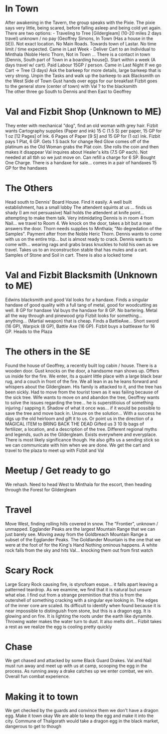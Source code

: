 # In Town
After awakening in the Tavern, the group speaks with the Pixie. The pixie says very little, being scared, before falling asleep and being cold yet again.
There are two options:
    - Traveling to Tree [Gildergleam] (10-20 miles 2 days travel) unknown / no pay (Geoffrey Simons, In Town (Has a house in the SE)). Not exact location. No Main Roads. Towards town of Lastar. No time limit / time expected. Came in Last Week
    - Deliver Cart to an Individual to Minthala (Noble Heric Thorn, Not in Town ... There is a contact in town [Dennis, South part of Town in a boarding house]). Start within a week (A days travel w/ cart). Paid Labour 15GP / person. Came in Last Night
    If we go Cart -> Tree (3 days)
Ask the barkeep for more details, large barkeep that is very strong. Unpin the Tasks and walk up the barkeep to ask
Blacksmith on the West Side of Town
Gust hands over eggs for our breakfast
Fizbit goes to the general store (center of town) with Val ? to the blacksmith     
The other three go South to Dennis and then East to Geoffrey

# Val and Fizbit Shop (Unknown to ME)
They enter with mechanical "dog", find an old woman with grey hair. Fizbit wants Cartography supplies (Paper and ink)
15 C (1.5 S) per paper, 15 GP for 1 oz [12 Pages] of Ink. 6 Pages of Paper [9 S] and 15 GP for (1 oz) Ink. Fizbit pays 1 Plat, 6 GP. Gets 1 S back for change
Red Glow comes off of the platinum as the Old Woman grabs the Plat coin. She rolls the coin and then makes it disappear
Val inquires about Healer's kits (7.5 GP each). Not needed at all tbh so we just move on. Can refill a charge for 6 SP. Bought One Charge.
There is a handaxe for sale... comes in a pair of handaxes 15 GP for the handaxes
# The Others
Head south to Dennis' Board House. Find it easily. A well built establishment, has a small lobby
The attendent squints at us ... finds us shady (I am not persuasive)
Nail holds the attendent at knife point... attempting to make them talk. Very intimidating
Dennis is in room 4 from Nail... we travel to Room 4.
We knock on the door, takes a bit but a man answers the door.
Thorn needs supplies to Minthala; "No degredation of the Samples". Payment after from the Noble Heric Thorn.
Dennis wants to come with us on the entire trip... but is almost ready to crack.
Dennis wants to come with... wearing rags and grabs brass knuckles to hold his own as we travel.
Takes us to an inconstruction stable that has mules and a cart. Samples of Stone and Soil in cart. There is also a locked tome
# Val and Fizbit Blacksmith (Unknown to ME)
Edwins blacksmith and good
Val looks for a handaxe. Finds a singular handaxe of good quality with a full tang of metal, good for woodcutting as well. 8 GP for handaxe
Val buys the handaxe for 8 GP. No bartering. Metal all the way through and pinewood grip
Fizbit looks for something... anything... (Martial weapon) that is cheap. Finds a BattleAxe...
Short sword (16 GP), Warpick (8 GP), Battle Axe (16 GP). Fizbit buys a battleaxe for 16 GP.
Heads to the Plaza
# The others in the SE
Found the house of Geoffrey, a recently built log cabin / house. There is a wooden door.
Gust knocks on the door, a handsome man shows up. Offers us inside for the fire.
We enter, its a quaint little place with a large black bear rug, and a couch in front of the fire.
We all lean in as he leans forward and whispers about the Gildergleam. His family is attacked to it, and the tree has been sickly.
Had to move from the tourist town as it was failing because of the sick tree.
Wife wants to move on and abandon the tree, Geoffrey wants to solve the issues regarding the tree... he is superstitioius of something injuring / sapping it.
Shadow of what it once was... if it would be possible to save the tree and move back in. Unsure on the solution...
With a success he digs up the old heirloom and gift it to us. Or point us in the direction of a MAGICAL ITEM to BRING BACK THE DEAD
Gifted us 3 10 lb bags of fertilizer, a location, and a description of the tree.
Different regional myths and legends, such as the Gildergleam. Exists everywhere and everyplace. There is most likely significance though.
He also gifts us a sending stick so we can communicate with him when we are done.
We get the cart and travel to the plaza to meet up with Fizbit and Val
# Meetup / Get ready to go
We rehash.
Need to head West to Minthala for the escort, then heading through the Forest for Gildergleam
# Travel
Move West, finding rolling hills covered in snow. The "Frontier", unknown / unmapped. Egglander Peaks are the largest Mountain Range that we can just barely see.
Moving away from the Goldbreach Mountain Range a subset of the Egglander Peaks. The Goldlander Mountain is the one that we were at the foot of for the King's Hand
Nothing ominous happens.
A white rock falls from the sky and hits Val... knocking them out from first watch
# Scary Rock
Large Scary Rock causing fire, is styrofoam esque... it falls apart leaving a patterned teardrop. As we examine, we find that it is natural but unsure what else.
I find out from a strange preminition that this is from the outershell of something cracking with a singular eye looking in. The edges of the inner core are scaled.
Its difficult to identify when found because it is near impossible to distinguish from stone, but this is a dragon egg.
It is glowing and on fire. It is lighting the roots under the earth like dynamite. Throwing water makes the water turn to dust.
It also melts dirt... 
Fizbit takes a rest as we realize the egg is cooling pretty quickly
# Chase
We get chased and attacked by some Black Guard Drakes. Val and Nail must run away and meet up with us at camp, scooping the egg in the process.
As running away a drake catches up we enter combat, we win. Overall fun combat experience.
# Making it to town
We get checked by the guards and convince them we don't have a dragon egg. Make it town okay
We are able to keep the egg and make it into the city.
Commune of Thalgorath would take a dragon egg in the black market, dangerous to get to though
